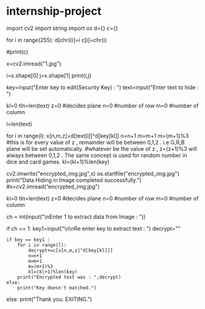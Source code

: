 # internship-project
import cv2
import string
import os
d={}
c={}

for i in range(255):
    d[chr(i)]=i
    c[i]=chr(i)
  
  
#print(c)

x=cv2.imread("1.jpg")

i=x.shape[0]
j=x.shape[1]
print(i,j)

key=input("Enter key to edit(Security Key) : ")
text=input("Enter text to hide : ")

kl=0
tln=len(text)
z=0 #decides plane
n=0 #number of row
m=0 #number of column

l=len(text)

for i in range(l):
    x[n,m,z]=d[text[i]]^d[key[kl]]
    n=n+1
    m=m+1
    m=(m+1)%3 #this is for every value of z , remainder will be between 0,1,2 . i.e G,R,B plane will be set automatically.
                #whatever be the value of z , z=(z+1)%3 will always between 0,1,2 . The same concept is used for random number in dice and card games.
    kl=(kl+1)%len(key)
    
cv2.imwrite("encrypted_img.jpg",x) 
os.startfile("encrypted_img.jpg")
print("Data Hiding in Image completed successfully.")
#x=cv2.imread(“encrypted_img.jpg")
    

kl=0
tln=len(text)
z=0 #decides plane
n=0 #number of row
m=0 #number of column

ch = int(input("\nEnter 1 to extract data from Image : "))

if ch == 1:
    key1=input("\n\nRe enter key to extract text : ")
    decrypt=""

    if key == key1 :
        for i in range(l):
            decrypt+=c[x[n,m,z]^d[key[kl]]]
            n=n+1
            m=m+1
            m=(m+1)%3
            kl=(kl+1)%len(key)
        print("Encrypted text was : ",decrypt)
    else:
        print("Key doesn't matched.")
else:
    print("Thank you. EXITING.")
